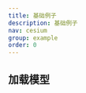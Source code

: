 ```yaml
---
title: 基础例子
description: 基础例子
nav: cesium
group: example
order: 0
---
```


##  加载模型
<code src="./LoadModel.jsx"></code>